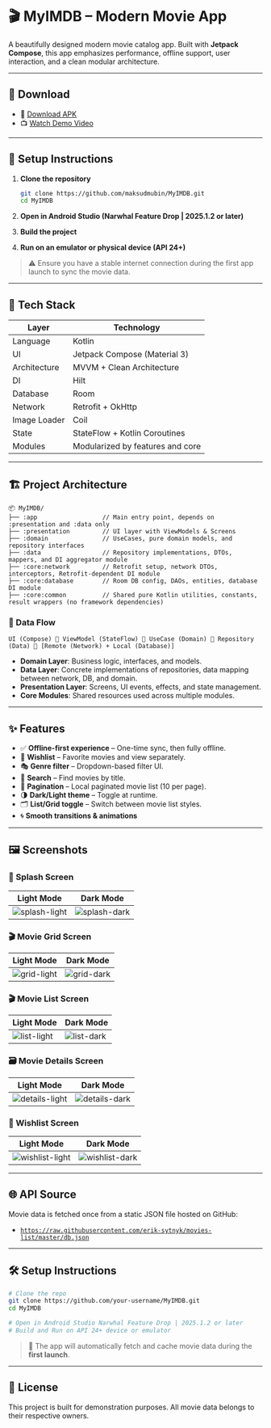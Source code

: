 # 🎬 MyIMDB – Modern Movie App

A beautifully designed modern movie catalog app. Built with **Jetpack Compose**, this app emphasizes performance, offline support, user interaction, and a clean modular architecture.

---

## 📲 Download

- 🔗 [Download APK](https://github.com/maksudmubin/MyIMDB/releases/download/v1.0.0/MyIMDB.apk)  
- 📺 [Watch Demo Video](https://drive.google.com/file/d/1ny4S2-36xTqlk_7aiTSejnOu8RYx5b9p/view?usp=sharing)

---

## 🚀 Setup Instructions

1. **Clone the repository**
   ```bash
   git clone https://github.com/maksudmubin/MyIMDB.git
   cd MyIMDB
   ```

2. **Open in Android Studio (Narwhal Feature Drop | 2025.1.2 or later)**

3. **Build the project**

4. **Run on an emulator or physical device (API 24+)**

> ⚠️ Ensure you have a stable internet connection during the first app launch to sync the movie data.

---

## 🧰 Tech Stack

| Layer        | Technology                       |
|--------------|----------------------------------|
| Language     | Kotlin                           |
| UI           | Jetpack Compose (Material 3)     |
| Architecture | MVVM + Clean Architecture        |
| DI           | Hilt                             |
| Database     | Room                             |
| Network      | Retrofit + OkHttp                |
| Image Loader | Coil                             |
| State        | StateFlow + Kotlin Coroutines    |
| Modules      | Modularized by features and core |

---

## 🏗️ Project Architecture

```text
📦 MyIMDB/
├── :app                  // Main entry point, depends on :presentation and :data only
├── :presentation         // UI layer with ViewModels & Screens
├── :domain               // UseCases, pure domain models, and repository interfaces
├── :data                 // Repository implementations, DTOs, mappers, and DI aggregator module
├── :core:network         // Retrofit setup, network DTOs, interceptors, Retrofit-dependent DI module
├── :core:database        // Room DB config, DAOs, entities, database DI module
├── :core:common          // Shared pure Kotlin utilities, constants, result wrappers (no framework dependencies)
```

### 🔄 Data Flow

```
UI (Compose) 🔁 ViewModel (StateFlow) 🔁 UseCase (Domain) 🔁 Repository (Data) 🔁 [Remote (Network) + Local (Database)]
```

- **Domain Layer**: Business logic, interfaces, and models.
- **Data Layer**: Concrete implementations of repositories, data mapping between network, DB, and domain.
- **Presentation Layer**: Screens, UI events, effects, and state management.
- **Core Modules**: Shared resources used across multiple modules.

---

## ✨ Features

- ✅ **Offline-first experience** – One-time sync, then fully offline.
- 💖 **Wishlist** – Favorite movies and view separately.
- 🎭 **Genre filter** – Dropdown-based filter UI.
- 🔎 **Search** – Find movies by title.
- 🧮 **Pagination** – Local paginated movie list (10 per page).
- 🌗 **Dark/Light theme** – Toggle at runtime.
- 🗂️ **List/Grid toggle** – Switch between movie list styles.
- 🌀 **Smooth transitions & animations**

---

## 🖼️ Screenshots

### 🧊 Splash Screen
| Light Mode                                    | Dark Mode                                   |
|-----------------------------------------------|---------------------------------------------|
| ![splash-light](screenshots/splash_light.png) | ![splash-dark](screenshots/splash_dark.png) |

### 🎬 Movie Grid Screen
| Light Mode                                      | Dark Mode                                     |
|-------------------------------------------------|-----------------------------------------------|
| ![grid-light](screenshots/movie_grid_light.png) | ![grid-dark](screenshots/movie_grid_dark.png) |

### 🎬 Movie List Screen
| Light Mode                                      | Dark Mode                                     |
|-------------------------------------------------|-----------------------------------------------|
| ![list-light](screenshots/movie_list_light.png) | ![list-dark](screenshots/movie_list_dark.png) |

### 🗃️ Movie Details Screen
| Light Mode                                            | Dark Mode                                           |
|-------------------------------------------------------|-----------------------------------------------------|
| ![details-light](screenshots/movie_details_light.png) | ![details-dark](screenshots/movie_details_dark.png) |

### 💖 Wishlist Screen
| Light Mode                                        | Dark Mode                                       |
|---------------------------------------------------|-------------------------------------------------|
| ![wishlist-light](screenshots/wishlist_light.png) | ![wishlist-dark](screenshots/wishlist_dark.png) |

---

## 🌐 API Source

Movie data is fetched once from a static JSON file hosted on GitHub:
- [`https://raw.githubusercontent.com/erik-sytnyk/movies-list/master/db.json`](https://raw.githubusercontent.com/erik-sytnyk/movies-list/master/db.json)

---

## 🛠️ Setup Instructions

```bash
# Clone the repo
git clone https://github.com/your-username/MyIMDB.git
cd MyIMDB

# Open in Android Studio Narwhal Feature Drop | 2025.1.2 or later
# Build and Run on API 24+ device or emulator
```

> 📌 The app will automatically fetch and cache movie data during the **first launch**.

---

## 🧾 License

This project is built for demonstration purposes. All movie data belongs to their respective owners.
